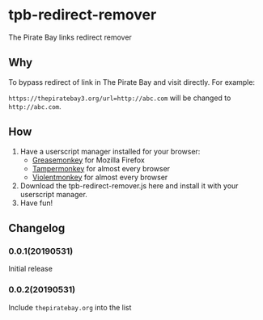 # tpb-redirect-remover
The Pirate Bay links redirect remover
## Why
To bypass redirect of link in The Pirate Bay and visit directly. For example:

`https://thepiratebay3.org/url=http://abc.com` will be changed to `http://abc.com`.
## How
1. Have a userscript manager installed for your browser:
   * [Greasemonkey](https://www.greasespot.net/) for Mozilla Firefox
   * [Tampermonkey](https://www.tampermonkey.net/) for almost every browser
   * [Violentmonkey](https://violentmonkey.github.io/) for almost every browser
2. Download the tpb-redirect-remover.js here and install it with your userscript manager.
3. Have fun!
## Changelog
### 0.0.1(20190531)
Initial release
### 0.0.2(20190531)
Include `thepiratebay.org` into the list
